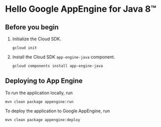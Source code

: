 # Hello Google AppEngine for Java 8™

## Before you begin

1.  Initialize the Cloud SDK.

        gcloud init

1.  Install the Cloud SDK `app-engine-java` component.

        gcloud components install app-engine-java

## Deploying to App Engine

To run the application locally, run

    mvn clean package appengine:run

To deploy the application to Google AppEngine, run

    mvn clean package appengine:deploy

